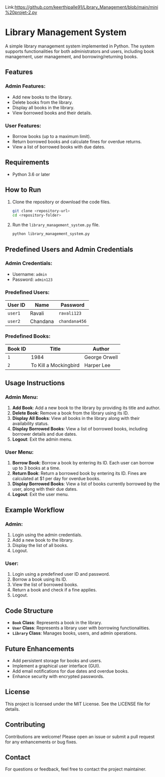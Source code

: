 Link:https://github.com/keerthipalle91/Library_Management/blob/main/mini%20projet-2.py
# Library Management System

A simple library management system implemented in Python. The system supports functionalities for both administrators and users, including book management, user management, and borrowing/returning books.

## Features

### Admin Features:
- Add new books to the library.
- Delete books from the library.
- Display all books in the library.
- View borrowed books and their details.

### User Features:
- Borrow books (up to a maximum limit).
- Return borrowed books and calculate fines for overdue returns.
- View a list of borrowed books with due dates.

## Requirements
- Python 3.6 or later

## How to Run

1. Clone the repository or download the code files.
   ```bash
   git clone <repository-url>
   cd <repository-folder>
   ```

2. Run the `library_management_system.py` file.
   ```bash
   python library_management_system.py
   ```

## Predefined Users and Admin Credentials

### Admin Credentials:
- Username: `admin`
- Password: `admin123`

### Predefined Users:
| User ID  | Name       | Password       |
|----------|------------|----------------|
| `user1`  | Ravali     | `ravali123`    |
| `user2`  | Chandana   | `chandana456`  |

### Predefined Books:
| Book ID  | Title                     | Author          |
|----------|---------------------------|-----------------|
| `1`      | 1984                      | George Orwell   |
| `2`      | To Kill a Mockingbird     | Harper Lee      |

## Usage Instructions

### Admin Menu:
1. **Add Book**: Add a new book to the library by providing its title and author.
2. **Delete Book**: Remove a book from the library using its ID.
3. **Display All Books**: View all books in the library along with their availability status.
4. **Display Borrowed Books**: View a list of borrowed books, including borrower details and due dates.
5. **Logout**: Exit the admin menu.

### User Menu:
1. **Borrow Book**: Borrow a book by entering its ID. Each user can borrow up to 3 books at a time.
2. **Return Book**: Return a borrowed book by entering its ID. Fines are calculated at $1 per day for overdue books.
3. **Display Borrowed Books**: View a list of books currently borrowed by the user, along with their due dates.
4. **Logout**: Exit the user menu.

## Example Workflow

### Admin:
1. Login using the admin credentials.
2. Add a new book to the library.
3. Display the list of all books.
4. Logout.

### User:
1. Login using a predefined user ID and password.
2. Borrow a book using its ID.
3. View the list of borrowed books.
4. Return a book and check if a fine applies.
5. Logout.

## Code Structure

- **`Book` Class**: Represents a book in the library.
- **`User` Class**: Represents a library user with borrowing functionalities.
- **`Library` Class**: Manages books, users, and admin operations.

## Future Enhancements
- Add persistent storage for books and users.
- Implement a graphical user interface (GUI).
- Add email notifications for due dates and overdue books.
- Enhance security with encrypted passwords.

## License
This project is licensed under the MIT License. See the LICENSE file for details.

## Contributing
Contributions are welcome! Please open an issue or submit a pull request for any enhancements or bug fixes.

## Contact
For questions or feedback, feel free to contact the project maintainer.
